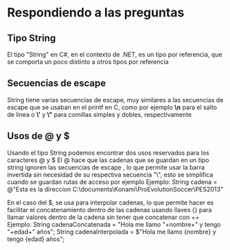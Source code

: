 # Respondiendo a las preguntas
## Tipo String
El tipo "String" en C#, en el contexto de .NET, es un tipo por referencia, que se comporta un poco distinto a otros tipos por referencia
## Secuencias de escape
String tiene varias secuencias de escape, muy similares a las secuencias de escape que se usaban en el printf en C, como por ejemplo **\n** para el salto de linea o **\\'** y **\\"** para comillas simples y dobles, respectivamente
## Usos de @ y $
Usando el tipo String podemos encontrar dos usos reservados para los caracteres @ y $
El @ hace que las cadenas que se guardan en un tipo string ignoren las secuencias de escape \, lo que permite usar la barra invertida sin necesidad de su respectiva secuencia "\\", esto se simplifica cuando se guardan rutas de acceso por ejemplo
Ejemplo:
  String cadena = @"Esta es la direccion C:\documents\Konami\ProEvolutionSoccer\PES2013"

En el caso del \$, se usa para interpolar cadenas, lo que permite hacer es facilitar el concatenamiento dentro de las cadenas usando llaves {} para llamar valores dentro de la cadena sin tener que concatenar con ++
Ejemplo:
  String cadenaConcatenada = "Hola me llamo "+nombre+" y tengo "+edad+" años";
  String cadenaInterpolada = \$"Hola me llamo {nombre} y tengo {edad} años";

